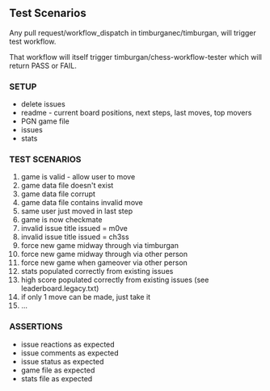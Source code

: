 ## Test Scenarios

Any pull request/workflow_dispatch in timburganec/timburgan, will
trigger test workflow.

That workflow will itself trigger timburgan/chess-workflow-tester
which will return PASS or FAIL.

### SETUP

- delete issues
- readme - current board positions, next steps, last moves, top movers
- PGN game file
- issues
- stats

### TEST SCENARIOS

1. game is valid - allow user to move
2. game data file doesn't exist
3. game data file corrupt
4. game data file contains invalid move
5. same user just moved in last step
6. game is now checkmate
7. invalid issue title issued = m0ve
8. invalid issue title issued = ch3ss
9. force new game midway through via timburgan
10. force new game midway through via other person
11. force new game when gameover via other person
12. stats populated correctly from existing issues
13. high score populated correctly from existing issues (see leaderboard.legacy.txt)
14. if only 1 move can be made, just take it
15. ...

### ASSERTIONS

- issue reactions as expected
- issue comments as expected
- issue status as expected
- game file as expected
- stats file as expected
